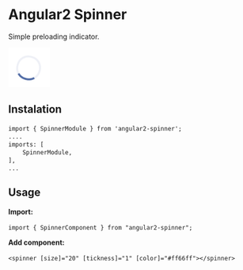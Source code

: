 # Angular2 Spinner

Simple preloading indicator.

![preview](preview.png)

## Instalation

```
import { SpinnerModule } from 'angular2-spinner';
....
imports: [
    SpinnerModule,
],
...
 ```

## Usage

**Import:**

`import { SpinnerComponent } from "angular2-spinner";`

**Add component:**

`<spinner [size]="20" [tickness]="1" [color]="#ff66ff"></spinner>`
